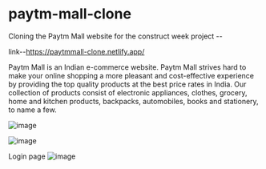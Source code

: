 # paytm-mall-clone
Cloning the Paytm Mall website for the construct week project --


link--https://paytmmall-clone.netlify.app/

Paytm Mall is an  Indian e-commerce website.
Paytm Mall strives hard to make your online shopping a more pleasant and cost-effective experience by providing the top quality products at the best price rates in India. Our collection of products consist of electronic appliances, clothes, grocery, home and kitchen products, backpacks, automobiles, books and stationery, to name a few.

![image](https://user-images.githubusercontent.com/95843558/167842661-a78bcf3f-bd03-49d8-99d4-d177f70febb1.png)





























![image](https://user-images.githubusercontent.com/95843558/167842807-65961db8-ff7c-4594-acc2-d9a9ec46e54f.png)














Login page
![image](https://user-images.githubusercontent.com/95843558/167845572-58b46c17-d1ce-4186-a875-d85b133d6bef.png)

